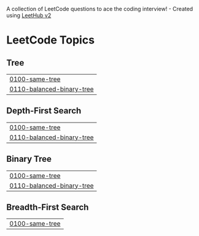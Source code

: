 A collection of LeetCode questions to ace the coding interview! - Created using [LeetHub v2](https://github.com/arunbhardwaj/LeetHub-2.0)
<!---LeetCode Topics Start-->
# LeetCode Topics
## Tree
|  |
| ------- |
| [0100-same-tree](https://github.com/Jaden-Codes/AlgoAsu/tree/master/0100-same-tree) |
| [0110-balanced-binary-tree](https://github.com/Jaden-Codes/AlgoAsu/tree/master/0110-balanced-binary-tree) |
## Depth-First Search
|  |
| ------- |
| [0100-same-tree](https://github.com/Jaden-Codes/AlgoAsu/tree/master/0100-same-tree) |
| [0110-balanced-binary-tree](https://github.com/Jaden-Codes/AlgoAsu/tree/master/0110-balanced-binary-tree) |
## Binary Tree
|  |
| ------- |
| [0100-same-tree](https://github.com/Jaden-Codes/AlgoAsu/tree/master/0100-same-tree) |
| [0110-balanced-binary-tree](https://github.com/Jaden-Codes/AlgoAsu/tree/master/0110-balanced-binary-tree) |
## Breadth-First Search
|  |
| ------- |
| [0100-same-tree](https://github.com/Jaden-Codes/AlgoAsu/tree/master/0100-same-tree) |
<!---LeetCode Topics End-->